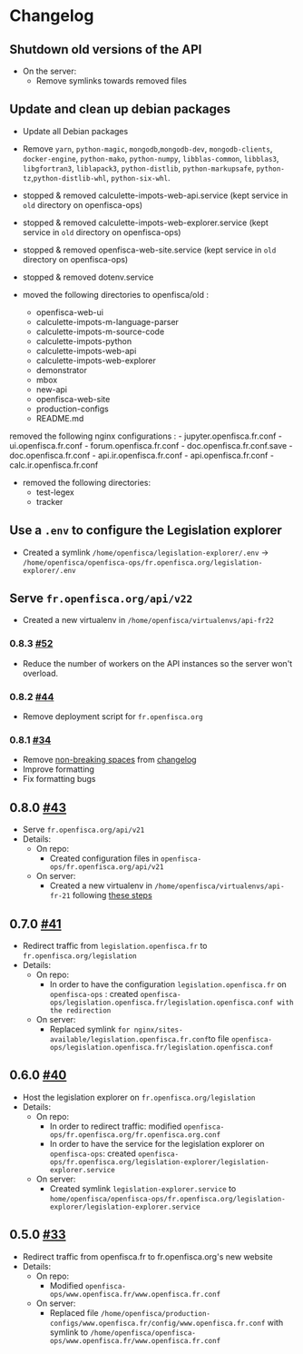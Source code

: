 # Changelog

## Shutdown old versions of the API

- On the server:
  - Remove symlinks towards removed files

## Update and clean up debian packages
  - Update all Debian packages

  - Remove `yarn`, `python-magic`, `mongodb`,`mongodb-dev`, `mongodb-clients`, `docker-engine`, `python-mako`, `python-numpy`, `libblas-common`, `libblas3`, `libgfortran3`, `liblapack3`, `python-distlib`, `python-markupsafe`, `python-tz`,`python-distlib-whl`, `python-six-whl`.
  - stopped & removed calculette-impots-web-api.service (kept service in `old` directory on openfisca-ops)
  - stopped & removed calculette-impots-web-explorer.service (kept service in `old` directory on openfisca-ops)
  - stopped & removed openfisca-web-site.service (kept service in `old` directory on openfisca-ops)
  - stopped & removed dotenv.service

  - moved the following directories to openfisca/old :
    - openfisca-web-ui
    - calculette-impots-m-language-parser
    - calculette-impots-m-source-code
    - calculette-impots-python
    - calculette-impots-web-api
    - calculette-impots-web-explorer
    - demonstrator
    - mbox
    - new-api
    - openfisca-web-site
    - production-configs
    - README.md

  removed the following nginx configurations :
    - jupyter.openfisca.fr.conf
    - ui.openfisca.fr.conf
    - forum.openfisca.fr.conf
    - doc.openfisca.fr.conf.save
    - doc.openfisca.fr.conf
    - api.ir.openfisca.fr.conf
    - api.openfisca.fr.conf
    - calc.ir.openfisca.fr.conf

  - removed the following directories:
    - test-legex
    - tracker


## Use a `.env` to configure the Legislation explorer
  - Created a symlink `/home/openfisca/legislation-explorer/.env` -> `/home/openfisca/openfisca-ops/fr.openfisca.org/legislation-explorer/.env`

## Serve `fr.openfisca.org/api/v22`
  - Created a new virtualenv in `/home/openfisca/virtualenvs/api-fr22`

### 0.8.3 [#52](https://github.com/openfisca/openfisca-ops/pull/52)

* Reduce the number of workers on the API instances so the server won't overload.

### 0.8.2 [#44](https://github.com/openfisca/openfisca-ops/pull/44)

* Remove deployment script for `fr.openfisca.org`

### 0.8.1 [#34](https://github.com/openfisca/openfisca-ops/pull/34)

* Remove [non-breaking spaces](https://en.wikipedia.org/wiki/Non-breaking_space) from [changelog](CHANGELOG.md)
* Improve formatting
* Fix formatting bugs

## 0.8.0 [#43](https://github.com/openfisca/openfisca-ops/pull/43)

* Serve `fr.openfisca.org/api/v21`
* Details:
  - On repo:
      - Created configuration files in `openfisca-ops/fr.openfisca.org/api/v21`
  - On server:
      - Created a new virtualenv in `/home/openfisca/virtualenvs/api-fr-21` following [these steps](https://github.com/openfisca/openfisca-ops/tree/af6b38d21ccda7bbe7162ee8563e4a8d5649baf1#to-serve-a-new-version-)

## 0.7.0 [#41](https://github.com/openfisca/openfisca-ops/pull/41)

* Redirect traffic from `legislation.openfisca.fr` to `fr.openfisca.org/legislation`
* Details:
  - On repo:
      - In order to have the configuration `legislation.openfisca.fr` on `openfisca-ops` : created `openfisca-ops/legislation.openfisca.fr/legislation.openfisca.conf with the redirection`
  - On server:
      - Replaced symlink `for nginx/sites-available/legislation.openfisca.fr.conf`to file `openfisca-ops/legislation.openfisca.fr/legislation.openfisca.conf`

## 0.6.0 [#40](https://github.com/openfisca/openfisca-ops/pull/40)

* Host the legislation explorer on `fr.openfisca.org/legislation`
* Details:
  - On repo:
      - In order to redirect traffic: modified `openfisca-ops/fr.openfisca.org/fr.openfisca.org.conf`
      - In order to have the service for the legislation explorer on `openfisca-ops`: created `openfisca-ops/fr.openfisca.org/legislation-explorer/legislation-explorer.service`
  - On server:
      - Created symlink `legislation-explorer.service` to `home/openfisca/openfisca-ops/fr.openfisca.org/legislation-explorer/legislation-explorer.service`

## 0.5.0 [#33](https://github.com/openfisca/openfisca-ops/pull/33)

* Redirect traffic from openfisca.fr to fr.openfisca.org's new website
* Details:
  - On repo:
      - Modified `openfisca-ops/www.openfisca.fr/www.openfisca.fr.conf`
  - On server:
      - Replaced file `/home/openfisca/production-configs/www.openfisca.fr/config/www.openfisca.fr.conf` with symlink to `/home/openfisca/openfisca-ops/www.openfisca.fr/www.openfisca.fr.conf`
